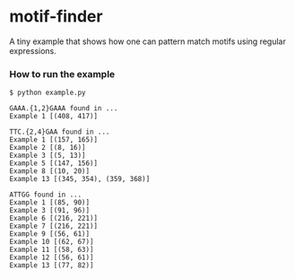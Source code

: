 # motif-finder

A tiny example that shows how one can pattern match motifs using regular expressions.


### How to run the example

```console
$ python example.py

GAAA.{1,2}GAAA found in ...
Example 1 [(408, 417)]

TTC.{2,4}GAA found in ...
Example 1 [(157, 165)]
Example 2 [(8, 16)]
Example 3 [(5, 13)]
Example 5 [(147, 156)]
Example 8 [(10, 20)]
Example 13 [(345, 354), (359, 368)]

ATTGG found in ...
Example 1 [(85, 90)]
Example 3 [(91, 96)]
Example 6 [(216, 221)]
Example 7 [(216, 221)]
Example 9 [(56, 61)]
Example 10 [(62, 67)]
Example 11 [(58, 63)]
Example 12 [(56, 61)]
Example 13 [(77, 82)]
```
